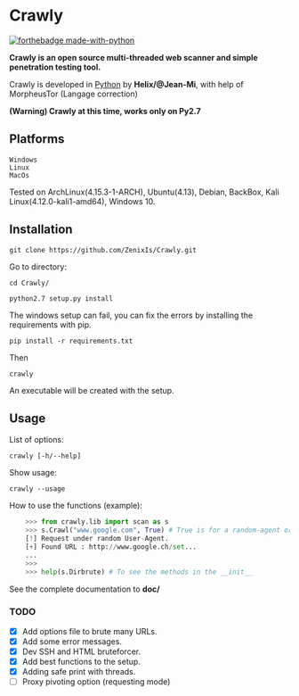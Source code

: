 # Crawly

[![forthebadge made-with-python](http://ForTheBadge.com/images/badges/made-with-python.svg)](https://www.python.org/)

**Crawly is an open source multi-threaded web scanner and simple penetration testing tool.**

Crawly is developed in [Python](https://www.python.org/) by **Helix/@Jean-Mi**, with help of MorpheusTor (Langage correction)

**(Warning) Crawly at this time, works only on Py2.7**

Platforms
----

	Windows
	Linux
	MacOs

Tested on ArchLinux(4.15.3-1-ARCH), Ubuntu(4.13), Debian, BackBox, Kali Linux(4.12.0-kali1-amd64), Windows 10.

Installation
----


	git clone https://github.com/ZenixIs/Crawly.git

Go to directory:
	
	cd Crawly/

	python2.7 setup.py install

The windows setup can fail, you can fix the errors by installing the requirements with pip.
	
	pip install -r requirements.txt

Then
	
	crawly

An executable will be created with the setup.

Usage
----

List of options:

	crawly [-h/--help]

Show usage:

	crawly --usage

How to use the functions (example):
```python
	>>> from crawly.lib import scan as s
	>>> s.Crawl("www.google.com", True) # True is for a random-agent or not.
	[!] Request under random User-Agent.
	[+] Found URL : http://www.google.ch/set...
	...
	>>>
	>>> help(s.Dirbrute) # To see the methods in the __init__
```

See the complete documentation to **doc/**

### TODO

- [x] Add options file to brute many URLs.
- [x] Add some error messages.
- [x] Dev SSH and HTML bruteforcer.
- [x] Add best functions to the setup.
- [x] Adding safe print with threads.
- [ ] Proxy pivoting option (requesting mode)
